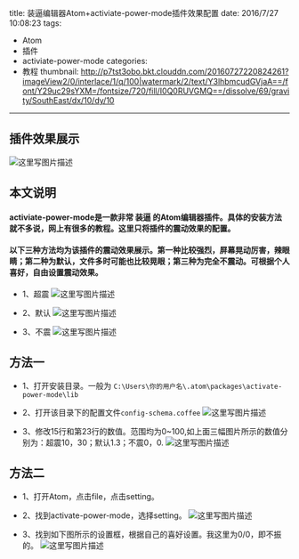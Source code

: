 title: 装逼编辑器Atom+activiate-power-mode插件效果配置
date: 2016/7/27 10:08:23
tags:
- Atom
- 插件
- activiate-power-mode
categories:
- 教程
thumbnail: http://p7tst3obo.bkt.clouddn.com/20160727220824261?imageView2/0/interlace/1/q/100|watermark/2/text/Y3lhbmcudGVjaA==/font/Y29uc29sYXM=/fontsize/720/fill/I0Q0RUVGMQ==/dissolve/69/gravity/SouthEast/dx/10/dy/10
---


## 插件效果展示
![这里写图片描述](http://p7tst3obo.bkt.clouddn.com/20160727220824261?imageView2/0/interlace/1/q/100|watermark/2/text/Y3lhbmcudGVjaA==/font/Y29uc29sYXM=/fontsize/720/fill/I0Q0RUVGMQ==/dissolve/69/gravity/SouthEast/dx/10/dy/10)

## 本文说明
#### activiate-power-mode是一款非常 **装逼** 的Atom编辑器插件。具体的安装方法就不多说，网上有很多的教程。这里只将插件的震动效果的配置。

<!-- more -->

#### 以下三种方法均为该插件的震动效果展示。第一种比较强烈，屏幕晃动厉害，辣眼睛；第二种为默认，文件多时可能也比较晃眼；第三种为完全不震动。可根据个人喜好，自由设置震动效果。

- 1、超震
![这里写图片描述](http://p7tst3obo.bkt.clouddn.com/20160727220734518?imageView2/0/interlace/1/q/100|watermark/2/text/Y3lhbmcudGVjaA==/font/Y29uc29sYXM=/fontsize/720/fill/I0Q0RUVGMQ==/dissolve/69/gravity/SouthEast/dx/10/dy/10)

- 2、默认
![这里写图片描述](http://p7tst3obo.bkt.clouddn.com/20160727220802081?imageView2/0/interlace/1/q/100|watermark/2/text/Y3lhbmcudGVjaA==/font/Y29uc29sYXM=/fontsize/720/fill/I0Q0RUVGMQ==/dissolve/69/gravity/SouthEast/dx/10/dy/10)

- 3、不震
![这里写图片描述](http://p7tst3obo.bkt.clouddn.com/20160727220812120?imageView2/0/interlace/1/q/100|watermark/2/text/Y3lhbmcudGVjaA==/font/Y29uc29sYXM=/fontsize/720/fill/I0Q0RUVGMQ==/dissolve/69/gravity/SouthEast/dx/10/dy/10)

## 方法一

- 1、打开安装目录。一般为 `C:\Users\你的用户名\.atom\packages\activate-power-mode\lib`

- 2、打开该目录下的配置文件`config-schema.coffee`
![这里写图片描述](http://p7tst3obo.bkt.clouddn.com/20160727221236317?imageView2/0/interlace/1/q/100|watermark/2/text/Y3lhbmcudGVjaA==/font/Y29uc29sYXM=/fontsize/720/fill/I0Q0RUVGMQ==/dissolve/69/gravity/SouthEast/dx/10/dy/10)

- 3、修改15行和第23行的数值。范围均为0~100,如上面三幅图片所示的数值分别为：超震10，30；默认1.3；不震0，0.
![这里写图片描述](http://p7tst3obo.bkt.clouddn.com/20160727221248673?imageView2/0/interlace/1/q/100|watermark/2/text/Y3lhbmcudGVjaA==/font/Y29uc29sYXM=/fontsize/720/fill/I0Q0RUVGMQ==/dissolve/69/gravity/SouthEast/dx/10/dy/10)

## 方法二

- 1、打开Atom，点击file，点击setting。
- 2、找到activate-power-mode，选择setting。
![这里写图片描述](http://p7tst3obo.bkt.clouddn.com/20160829124045539?imageView2/0/interlace/1/q/100|watermark/2/text/Y3lhbmcudGVjaA==/font/Y29uc29sYXM=/fontsize/720/fill/I0Q0RUVGMQ==/dissolve/69/gravity/SouthEast/dx/10/dy/10)

- 3、找到如下图所示的设置框，根据自己的喜好设置。我这里为0/0，即不振的。
![这里写图片描述](http://p7tst3obo.bkt.clouddn.com/20160829124055848?imageView2/0/interlace/1/q/100|watermark/2/text/Y3lhbmcudGVjaA==/font/Y29uc29sYXM=/fontsize/720/fill/I0Q0RUVGMQ==/dissolve/69/gravity/SouthEast/dx/10/dy/10)
